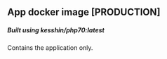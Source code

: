 ## App docker image [PRODUCTION]

##### Built using kesshin/php70:latest

Contains the application only.